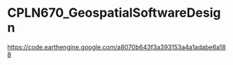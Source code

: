 # CPLN670_GeospatialSoftwareDesign
https://code.earthengine.google.com/a8070b643f3a393153a4a1adabe6a188
